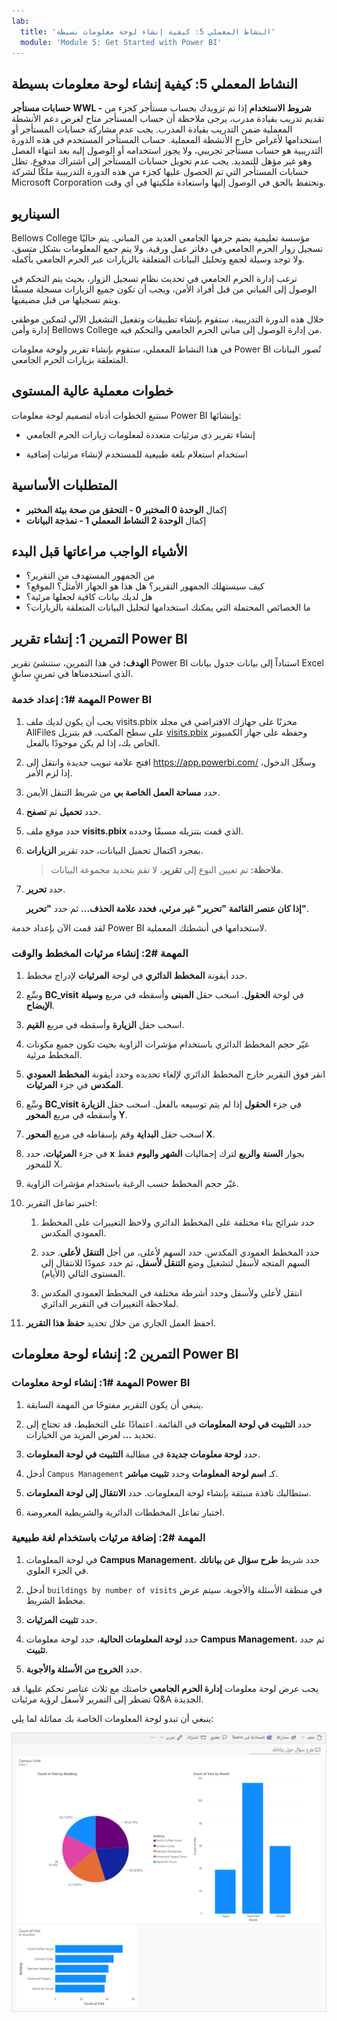 ```yaml
---
lab:
  title: 'النشاط المعملي 5: كيفية إنشاء لوحة معلومات بسيطة'
  module: 'Module 5: Get Started with Power BI'
---
```


## النشاط المعملي 5: كيفية إنشاء لوحة معلومات بسيطة

**حسابات مستأجر WWL - شروط الاستخدام** إذا تم تزويدك بحساب مستأجر كجزء من تقديم تدريب بقيادة مدرب، يرجى ملاحظة أن حساب المستأجر متاح لغرض دعم الأنشطة المعملية ضمن التدريب بقيادة المدرب. يجب عدم مشاركة حسابات المستأجر أو استخدامها لأغراض خارج الأنشطة المعملية. حساب المستأجر المستخدم في هذه الدورة التدريبية هو حساب مستأجر تجريبي، ولا يجوز استخدامه أو الوصول إليه بعد انتهاء الفصل وهو غير مؤهل للتمديد. يجب عدم تحويل حسابات المستأجر إلى اشتراك مدفوع. تظل حسابات المستأجر التي تم الحصول عليها كجزء من هذه الدورة التدريبية ملكًا لشركة Microsoft Corporation ونحتفظ بالحق في الوصول إليها واستعادة ملكيتها في أي وقت. 

## السيناريو

Bellows College مؤسسة تعليمية يضم حرمها الجامعي العديد من المباني. يتم حاليًا تسجيل زوار الحرم الجامعي في دفاتر عمل ورقية. ولا يتم جمع المعلومات بشكل متسق، ولا توجد وسيلة لجمع وتحليل البيانات المتعلقة بالزيارات عبر الحرم الجامعي بأكمله.

ترغب إدارة الحرم الجامعي في تحديث نظام تسجيل الزوار، بحيث يتم التحكم في الوصول إلى المباني من قبل أفراد الأمن، ويجب أن تكون جميع الزيارات مسجلة مسبقًا ويتم تسجيلها من قبل مضيفيها.

خلال هذه الدورة التدريبية، ستقوم بإنشاء تطبيقات وتفعيل التشغيل الآلي لتمكين موظفي إدارة وأمن Bellows College من إدارة الوصول إلى مباني الحرم الجامعي والتحكم فيه.

في هذا النشاط المعملي، ستقوم بإنشاء تقرير ولوحة معلومات Power BI تُصور البيانات المتعلقة بزيارات الحرم الجامعي.

## خطوات معملية عالية المستوى

سنتبع الخطوات أدناه لتصميم لوحة معلومات Power BI وإنشائها:

-   إنشاء تقرير ذي مرئيات متعددة لمعلومات زيارات الحرم الجامعي

-   استخدام استعلام بلغة طبيعية للمستخدم لإنشاء مرئيات إضافية

## المتطلبات الأساسية

- إكمال **الوحدة 0 المختبر 0 - التحقق من صحة بيئة المختبر**
- إكمال **الوحدة 2 النشاط المعملي 1 - نمذجة البيانات**

## الأشياء الواجب مراعاتها قبل البدء

-   من الجمهور المستهدف من التقرير؟
-   كيف سيستهلك الجمهور التقرير؟ هل هذا هو الجهاز الأمثل؟ الموقع؟
-   هل لديك بيانات كافية لجعلها مرئية؟
-   ما الخصائص المحتملة التي يمكنك استخدامها لتحليل البيانات المتعلقة بالزيارات؟

## التمرين 1: إنشاء تقرير Power BI

**الهدف:** في هذا التمرين، ستنشئ تقرير Power BI استناداً إلى بيانات جدول بيانات Excel الذي استخدمناها في تمرينٍ سابقٍ.

### المهمة \#1: إعداد خدمة Power BI

1.  يجب أن يكون لديك ملف visits.pbix مخزنًا على جهازك الافتراضي في مجلد AllFiles على سطح المكتب. قم بتنزيل [visits.pbix](https://github.com/MicrosoftLearning/PL-900-Microsoft-Power-Platform-Fundamentals/raw/master/Allfiles/visits.pbix) وحفظه على جهاز الكمبيوتر الخاص بك، إذا لم يكن موجودًا بالفعل.

2.  افتح علامة تبويب جديدة وانتقل إلى <https://app.powerbi.com/> وسجِّل الدخول، إذا لزم الأمر.

3.  حدد **مساحة العمل الخاصة بي** من شريط التنقل الأيمن.

5.  حدد **تحميل** ثم **تصفح**.

6.  حدد موقع ملف **visits.pbix** الذي قمت بتنزيله مسبقًا وحدده. 

7.  بمجرد اكتمال تحميل البيانات، حدد تقرير **الزيارات**.

    > **ملاحظة:** تم تعيين النوع إلى **تقرير**، لا تقم بتحديد مجموعة البيانات.

8.  حدد **تحرير**. 

    **إذا كان عنصر القائمة **"تحرير"** غير مرئي، فحدد علامة الحذف...** ثم حدد **"تحرير"**.

لقد قمت الآن بإعداد خدمة Power BI لاستخدامها في أنشطتك المعملية.


### المهمة \#2: إنشاء مرئيات المخطط والوقت

1.  حدد أيقونة **المخطط الدائري** في لوحة **المرئيات** لإدراج مخطط.

2.  وسِّع **BC_visit** في لوحة **الحقول**. اسحب حقل **المبنى** وأسقطه في مربع **وسيلة الإيضاح**.

3.  اسحب حقل **الزيارة** وأسقطه في مربع **القيم**.

4.  غيّر حجم المخطط الدائري باستخدام مؤشرات الزاوية بحيث تكون جميع مكونات المخطط مرئية.

5.  انقر فوق التقرير خارج المخطط الدائري لإلغاء تحديده وحدد أيقونة **المخطط العمودي المكدس** في جزء **المرئيات**.

6.  وسِّع **BC_visit** في جزء **الحقول** إذا لم يتم توسيعه بالفعل. اسحب حقل **الزيارة** وأسقطه في مربع **المحور Y**.

7.  اسحب حقل **البداية** وقم بإسقاطه في مربع **المحور X**.

8.  في جزء **المرئيات**، حدد **x** بجوار **السنة** **والربع** لترك إجماليات **الشهر **واليوم**** فقط للمحور X.

9.  غيّر حجم المخطط حسب الرغبة باستخدام مؤشرات الزاوية.

10. اختبر تفاعل التقرير:

    1.  حدد شرائح بناء مختلفة على المخطط الدائري ولاحظ التغييرات على المخطط العمودي المكدس.

    2.  حدد المخطط العمودي المكدس. حدد السهم لأعلى، من أجل **التنقل لأعلى**. حدد السهم المتجه لأسفل لتشغيل وضع **التنقل لأسفل**، ثم حدد عمودًا للانتقال إلى المستوى التالي (الأيام).

    3.  انتقل لأعلى ولأسفل وحدد أشرطة مختلفة في المخطط العمودي المكدس لملاحظة التغييرات في التقرير الدائري.

11. احفظ العمل الجاري من خلال تحديد **حفظ هذا التقرير**.


## التمرين 2: إنشاء لوحة معلومات Power BI

### المهمة \#1: إنشاء لوحة معلومات Power BI

1.  ينبغي أن يكون التقرير مفتوحًا من المهمة السابقة.

2.  حدد **التثبيت في لوحة المعلومات** في القائمة. اعتمادًا على التخطيط، قد تحتاج إلى تحديد **...** لعرض المزيد من الخيارات.

3.  حدد **لوحة معلومات جديدة** في مطالبة **التثبيت في لوحة المعلومات**.

4.  أدخل `Campus Management` كـ **اسم لوحة المعلومات** وحدد **تثبيت مباشر**.

5.  ستطالبك نافذة منبثقة بإنشاء لوحة المعلومات. حدد **الانتقال إلى لوحة المعلومات**.

6.  اختبار تفاعل المخططات الدائرية والشريطية المعروضة.


### المهمة \#2: إضافة مرئيات باستخدام لغة طبيعية

1.  في لوحة المعلومات **Campus Management**، حدد شريط **طرح سؤال عن بياناتك** في الجزء العلوي.

2.  أدخل `buildings by number of visits` في منطقة الأسئلة والأجوبة. سيتم عرض مخطط الشريط.

3.  حدد **تثبيت المرئيات**.

4.  حدد **لوحة المعلومات الحالية**، حدد لوحة معلومات **Campus Management**، ثم حدد **تثبيت**.

5.  حدد **الخروج من الأسئلة والأجوبة**.

يجب عرض لوحة معلومات **إدارة الحرم الجامعي** خاصتك مع ثلاث عناصر تحكم عليها. قد تضطر إلى التمرير لأسفل لرؤية مرئيات Q&A الجديدة.

ينبغي أن تبدو لوحة المعلومات الخاصة بك مماثلة لما يلي:

![](media/5-powerbi-result.png)
